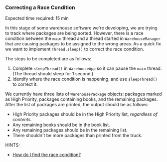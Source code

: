 ### Correcting a Race Condition

Expected time required: 15 min

In this stage of some warehouse software we're developing, we are trying to track where packages are
being sorted. However, there is a race condition between the `main` thread and a thread started in
`WarehouseManager` that are causing packages to be assigned to the wrong areas. As a quick fix we
want to implement `Thread.sleep()` to correct the race condition.

The steps to be completed are as follows:

1. Complete `sleepThread()` in `WarehouseApp` so it can pause the `main` thread. (The thread should sleep for 1 second.)
2. Identify where the race condition is happening, and use `sleepThread()` to correct it.

We currently have three lists of `WarehousePackage` objects: packages marked as High Priority,
packages containing books, and the remaining packages. After the list of packages are printed, the
output should be as follows:

- High Priority packages should be in the High Priority list, *regardless of contents.*
- Any remaining books should be in the book list.
- Any remaining packages should be in the remaining list.
- There shouldn't be more packages than printed from the truck.

HINTS:
* [How do I find the race condition?](hints/hint-01.md)
